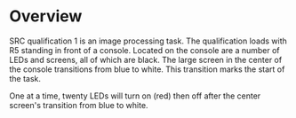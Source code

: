 # Overview

SRC qualification 1 is an image processing task. The qualification loads with R5 standing in front of a console. Located on the console are a number of LEDs and screens, all of which are black. The large screen in the center of the console transitions from blue to white. This transition marks the start of the task.

One at a time, twenty LEDs will turn on (red) then off after the center screen's transition from blue to white.